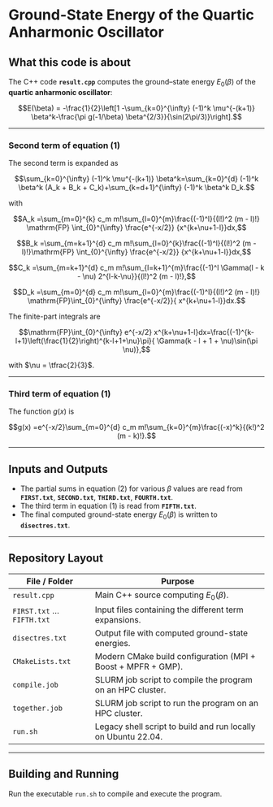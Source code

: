 # Ground-State Energy of the Quartic Anharmonic Oscillator  

## What this code is about

The C++ code **`result.cpp`** computes the ground–state energy $E_0(\beta)$ of the **quartic anharmonic oscillator**:

$$E(\beta) = -\frac{1}{2}\left[1 -\sum_{k=0}^{\infty} (-1)^k \mu^{-(k+1)} \beta^k-\frac{\pi g(-1/\beta) \beta^{2/3}}{\sin(2\pi/3)}\right].$$

---

### Second term of equation (1)

The second term is expanded as

$$\sum_{k=0}^{\infty} (-1)^k \mu^{-(k+1)} \beta^k=\sum_{k=0}^{d} (-1)^k \beta^k (A_k + B_k + C_k)+\sum_{k=d+1}^{\infty} (-1)^k \beta^k D_k.$$

with

$$A_k =\sum_{m=0}^{k} c_m m!\sum_{l=0}^{m}\frac{(-1)^l}{(l!)^2 (m - l)!} \mathrm{FP} \int_{0}^{\infty} \frac{e^{-x/2}} {x^{k+\nu+1-l}}dx,$$

$$B_k =\sum_{m=k+1}^{d} c_m m!\sum_{l=0}^{k}\frac{(-1)^l}{(l!)^2 (m - l)!}\mathrm{FP} \int_{0}^{\infty} \frac{e^{-x/2}} {x^{k+\nu+1-l}}dx,$$

$$C_k =\sum_{m=k+1}^{d} c_m m!\sum_{l=k+1}^{m}\frac{(-1)^l \Gamma(l - k - \nu) 2^{l-k-\nu}}{(l!)^2 (m - l)!},$$

$$D_k =\sum_{m=0}^{d} c_m m!\sum_{l=0}^{m}\frac{(-1)^l}{(l!)^2 (m - l)!} \mathrm{FP}\int_{0}^{\infty} \frac{e^{-x/2}}{ x^{k+\nu+1-l}}dx.$$

The finite-part integrals are

$$\mathrm{FP}\int_{0}^{\infty} e^{-x/2} x^{k+\nu+1-l}dx=\frac{(-1)^{k-l+1}\left(\frac{1}{2}\right)^{k-l+1+\nu}\pi}{ \Gamma(k - l + 1 + \nu)\sin(\pi \nu)},$$

with $\nu = \tfrac{2}{3}$.

---

### Third term of equation (1)

The function $g(x)$ is

$$g(x) =e^{-x/2}\sum_{m=0}^{d} c_m m!\sum_{k=0}^{m}\frac{(-x)^k}{(k!)^2 (m - k)!}.$$

---

## Inputs and Outputs

* The partial sums in equation (2) for various $\beta$ values are read from  
  **`FIRST.txt`**, **`SECOND.txt`**, **`THIRD.txt`**, **`FOURTH.txt`**.
* The third term in equation (1) is read from **`FIFTH.txt`**.
* The final computed ground-state energy $E_0(\beta)$ is written to **`disectres.txt`**.

---

## Repository Layout

| File / Folder     | Purpose                                                                 |
|-------------------|-------------------------------------------------------------------------|
| `result.cpp`      | Main C++ source computing $E_0(\beta)$.                                |
| `FIRST.txt` … `FIFTH.txt` | Input files containing the different term expansions.            |
| `disectres.txt`   | Output file with computed ground-state energies.                         |
| `CMakeLists.txt`  | Modern CMake build configuration (MPI + Boost + MPFR + GMP).            |
| `compile.job`     | SLURM job script to compile the program on an HPC cluster.              |
| `together.job`    | SLURM job script to run the program on an HPC cluster.                  |
| `run.sh`         | Legacy shell script to build and run locally on Ubuntu 22.04.           |

---

## Building and Running

Run the executable `run.sh` to compile and execute the program.  
